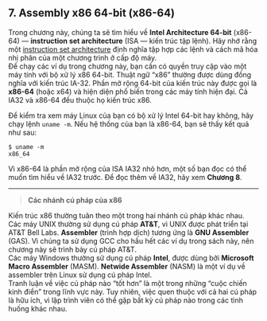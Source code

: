 ## 7. Assembly x86 64-bit (x86-64)

Trong chương này, chúng ta sẽ tìm hiểu về **Intel Architecture 64-bit** (x86-64) — **instruction set architecture** (ISA — kiến trúc tập lệnh). Hãy nhớ rằng một [instruction set architecture](../C5-Arch/index.html#_what_von_neumann_knew_computer_architecture) định nghĩa tập hợp các lệnh và cách mã hóa nhị phân của một chương trình ở cấp độ máy.  
Để chạy các ví dụ trong chương này, bạn cần có quyền truy cập vào một máy tính với bộ xử lý x86 64-bit. Thuật ngữ “x86” thường được dùng đồng nghĩa với kiến trúc IA-32. Phần mở rộng 64-bit của kiến trúc này được gọi là **x86-64** (hoặc x64) và hiện diện phổ biến trong các máy tính hiện đại. Cả IA32 và x86-64 đều thuộc họ kiến trúc x86.

Để kiểm tra xem máy Linux của bạn có bộ xử lý Intel 64-bit hay không, hãy chạy lệnh `uname -m`. Nếu hệ thống của bạn là x86-64, bạn sẽ thấy kết quả như sau:

```
$ uname -m
x86_64
```

Vì x86-64 là phần mở rộng của ISA IA32 nhỏ hơn, một số bạn đọc có thể muốn tìm hiểu về IA32 trước. Để đọc thêm về IA32, hãy xem **Chương 8**.

---

> **Các nhánh cú pháp của x86**

Kiến trúc x86 thường tuân theo một trong hai nhánh cú pháp khác nhau.  
Các máy UNIX thường sử dụng cú pháp **AT&T**, vì UNIX được phát triển tại AT&T Bell Labs. **Assembler** (trình hợp dịch) tương ứng là **GNU Assembler** (GAS). Vì chúng ta sử dụng GCC cho hầu hết các ví dụ trong sách này, nên chương này sẽ trình bày cú pháp AT&T.  
Các máy Windows thường sử dụng cú pháp **Intel**, được dùng bởi **Microsoft Macro Assembler** (MASM). **Netwide Assembler** (NASM) là một ví dụ về assembler trên Linux sử dụng cú pháp Intel.  
Tranh luận về việc cú pháp nào “tốt hơn” là một trong những “cuộc chiến kinh điển” trong lĩnh vực này. Tuy nhiên, việc quen thuộc với cả hai cú pháp là hữu ích, vì lập trình viên có thể gặp bất kỳ cú pháp nào trong các tình huống khác nhau.
